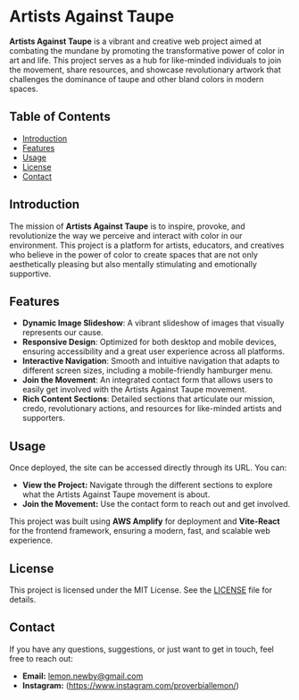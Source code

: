 # Artists Against Taupe

**Artists Against Taupe** is a vibrant and creative web project aimed at combating the mundane by promoting the transformative power of color in art and life. This project serves as a hub for like-minded individuals to join the movement, share resources, and showcase revolutionary artwork that challenges the dominance of taupe and other bland colors in modern spaces.

## Table of Contents

- [Introduction](#introduction)
- [Features](#features)
- [Usage](#usage)
- [License](#license)
- [Contact](#contact)

## Introduction

The mission of **Artists Against Taupe** is to inspire, provoke, and revolutionize the way we perceive and interact with color in our environment. This project is a platform for artists, educators, and creatives who believe in the power of color to create spaces that are not only aesthetically pleasing but also mentally stimulating and emotionally supportive.

## Features

- **Dynamic Image Slideshow**: A vibrant slideshow of images that visually represents our cause.
- **Responsive Design**: Optimized for both desktop and mobile devices, ensuring accessibility and a great user experience across all platforms.
- **Interactive Navigation**: Smooth and intuitive navigation that adapts to different screen sizes, including a mobile-friendly hamburger menu.
- **Join the Movement**: An integrated contact form that allows users to easily get involved with the Artists Against Taupe movement.
- **Rich Content Sections**: Detailed sections that articulate our mission, credo, revolutionary actions, and resources for like-minded artists and supporters.

## Usage

Once deployed, the site can be accessed directly through its URL. You can:

- **View the Project:** Navigate through the different sections to explore what the Artists Against Taupe movement is about.
- **Join the Movement:** Use the contact form to reach out and get involved.

This project was built using **AWS Amplify** for deployment and **Vite-React** for the frontend framework, ensuring a modern, fast, and scalable web experience.

## License

This project is licensed under the MIT License. See the [LICENSE](LICENSE) file for details.

## Contact

If you have any questions, suggestions, or just want to get in touch, feel free to reach out:

- **Email:** lemon.newby@gmail.com
- **Instagram:** (https://www.instagram.com/proverbiallemon/)
